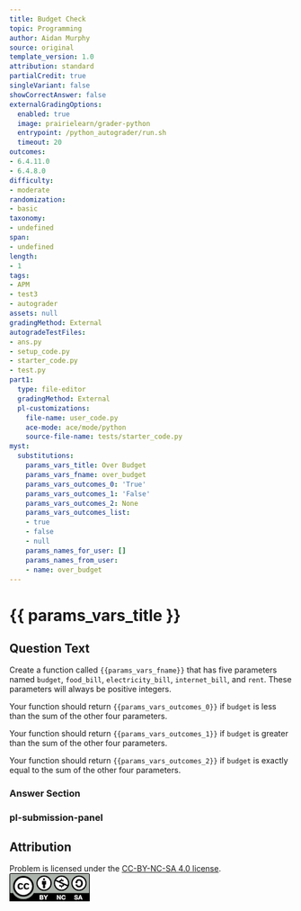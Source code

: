 ```yaml
---
title: Budget Check
topic: Programming
author: Aidan Murphy
source: original
template_version: 1.0
attribution: standard
partialCredit: true
singleVariant: false
showCorrectAnswer: false
externalGradingOptions:
  enabled: true
  image: prairielearn/grader-python
  entrypoint: /python_autograder/run.sh
  timeout: 20
outcomes:
- 6.4.11.0
- 6.4.8.0
difficulty:
- moderate
randomization:
- basic
taxonomy:
- undefined
span:
- undefined
length:
- 1
tags:
- APM
- test3
- autograder
assets: null
gradingMethod: External
autogradeTestFiles:
- ans.py
- setup_code.py
- starter_code.py
- test.py
part1:
  type: file-editor
  gradingMethod: External
  pl-customizations:
    file-name: user_code.py
    ace-mode: ace/mode/python
    source-file-name: tests/starter_code.py
myst:
  substitutions:
    params_vars_title: Over Budget
    params_vars_fname: over_budget
    params_vars_outcomes_0: 'True'
    params_vars_outcomes_1: 'False'
    params_vars_outcomes_2: None
    params_vars_outcomes_list:
    - true
    - false
    - null
    params_names_for_user: []
    params_names_from_user:
    - name: over_budget
---
```

# {{ params_vars_title }}

## Question Text

Create a function called `{{params_vars_fname}}` that has five parameters named `budget`, `food_bill`, `electricity_bill`, `internet_bill`, and `rent`. These parameters will always be positive integers.

Your function should return `{{params_vars_outcomes_0}}` if `budget` is less than the sum of the other four parameters.

Your function should return `{{params_vars_outcomes_1}}` if `budget` is greater than the sum of the other four parameters.

Your function should return `{{params_vars_outcomes_2}}` if `budget` is exactly equal to the sum of the other four parameters.

### Answer Section

### pl-submission-panel

<pl-external-grader-results></pl-external-grader-results>
<pl-file-preview></pl-file-preview>

## Attribution

Problem is licensed under the [CC-BY-NC-SA 4.0 license](https://creativecommons.org/licenses/by-nc-sa/4.0/).<br> ![The Creative Commons 4.0 license requiring attribution-BY, non-commercial-NC, and share-alike-SA license.](https://raw.githubusercontent.com/firasm/bits/master/by-nc-sa.png)